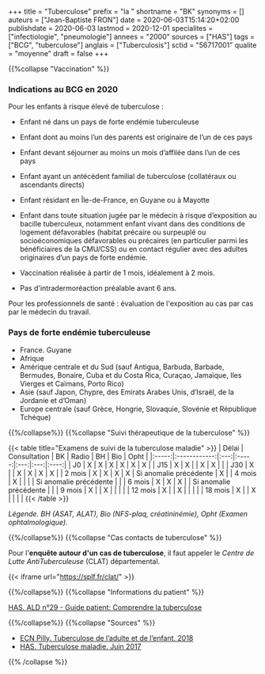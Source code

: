 +++
title = "Tuberculose"
prefix = "la "
shortname = "BK"
synonyms = []
auteurs = ["Jean-Baptiste FRON"]
date = 2020-06-03T15:14:20+02:00
publishdate = 2020-06-03
lastmod = 2020-12-01
specialites = ["infectiologie", "pneumologie"]
annees = "2000"
sources = ["HAS"]
tags = ["BCG", "tuberculose"]
anglais = ["Tuberculosis"]
sctid = "56717001"
qualite = "moyenne"
draft = false
+++

{{%collapse "Vaccination" %}}

### Indications au BCG en 2020

Pour les enfants à risque élevé de tuberculose :

- Enfant né dans un pays de forte endémie tuberculeuse  
- Enfant dont au moins l’un des parents est originaire de l’un de ces pays
- Enfant devant séjourner au moins un mois d’affilée dans l’un de ces pays
- Enfant ayant un antécédent familial de tuberculose (collatéraux ou ascendants directs)
- Enfant résidant en Île-de-France, en Guyane ou à Mayotte
- Enfant dans toute situation jugée par le médecin à risque d’exposition au bacille tuberculeux, notamment enfant vivant dans des conditions de logement défavorables (habitat précaire ou surpeuplé ou socioéconomiques défavorables ou précaires (en particulier parmi les bénéficiaires de la CMU/CSS) ou en contact régulier avec des adultes originaires d’un pays de forte endémie.

- Vaccination réalisée à partir de 1 mois, idéalement à 2 mois.
- Pas d'intradermoréaction préalable avant 6 ans.

Pour les professionnels de santé : évaluation de l'exposition au cas par cas par le médecin du travail.

### Pays de forte endémie tuberculeuse

- France. Guyane
- Afrique
- Amérique centrale et du Sud (sauf Antigua, Barbuda, Barbade, Bermudes, Bonaire, Cuba et du Costa Rica, Curaçao, Jamaïque, Iles Vierges et Caïmans, Porto Rico)
- Asie (sauf Japon, Chypre, des Emirats Arabes Unis, d’Israël, de la Jordanie et d’Oman)
- Europe centrale (sauf Grèce, Hongrie, Slovaquie, Slovénie et République Tchéque)

{{%/collapse%}}
{{%collapse "Suivi thérapeutique de la tuberculose" %}}

{{< table title="Examens de suivi de la tuberculose maladie" >}}
| Délai | Consultation | BK  | Radio | BH  | Bio | Opht |
|:-----:|:------------:|:---:|:-----:|:---:|:---:|:----:|
|  J0   | X            | X   | X     | X   | X   | X    |
|  J15  | X            | X   |       | X   | X   |      |
|  J30  | X            |     | X     | X   | X   |  X   |
| 2 mois | X           | X   | X     | X   | Si anomalie précédente   | X |
| 4 mois | X           |     |       |     | Si anomalie précédente   |  |
| 6 mois | X           | X   | X     |     | Si anomalie précédente   |  |
| 9 mois | X           |     | X     |     |     |      |
| 12 mois | X          |     | X     |     |     |      |
| 18 mois | X          |     | X     |     |     |      |
{{< /table >}}

*Légende. BH (ASAT, ALAT), Bio (NFS-plaq, créatininémie), Opht (Examen ophtalmologique).*

{{%/collapse%}}
{{%collapse "Cas contacts de tuberculose" %}}

Pour l'**enquête autour d'un cas de tuberculose**, il faut appeler le *Centre de Lutte AntiTuberculeuse* (CLAT) départemental.

{{< iframe url="https://splf.fr/clat/" >}}

{{%/collapse%}}
{{%collapse "Informations du patient" %}}

[HAS. ALD n°29 - Guide patient: Comprendre la tuberculose](https://www.has-sante.fr/jcms/c_609444/fr/ald-n-29-guide-patient-comprendre-la-tuberculose)

{{%/collapse%}}
{{%collapse "Sources" %}}

- [ECN Pilly. Tuberculose de l’adulte et de l’enfant. 2018](https://www.infectiologie.com/UserFiles/File/formation/ecn-pilly-2018/ecn-2018-ue6-155-nb.pdf)
- [HAS. Tuberculose maladie. Juin 2017](https://www.has-sante.fr/upload/docs/application/pdf/actualisationlap_tuberculose__web_.pdf)

{{% /collapse %}}
